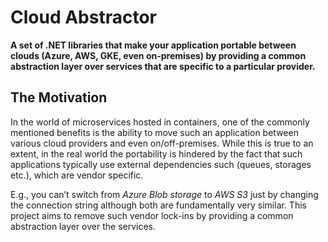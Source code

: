 # Cloud Abstractor

**A set of .NET libraries that make your application portable between clouds (Azure, AWS, GKE, even on-premises) by providing a common abstraction layer over services that are specific to a particular provider.**

## The Motivation

In the world of microservices hosted in containers, one of the commonly mentioned benefits is the ability to move such an application between various cloud providers and even on/off-premises. While this is true to an extent, in the real world the portability is hindered by the fact that such applications typically use external dependencies such (queues, storages etc.), which are vendor specific.

E.g., you can’t switch from *Azure Blob storage* to *AWS S3* just by changing the connection string although both are fundamentally very similar.
This project aims to remove such vendor lock-ins by providing a common abstraction layer over the services.
